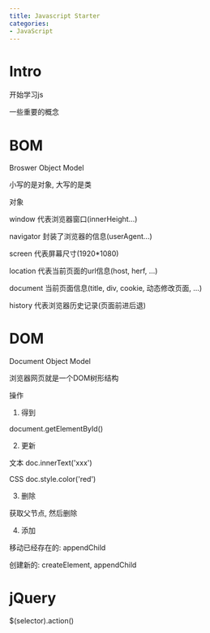 ```yaml
---
title: Javascript Starter
categories:
- JavaScript
---
```


# Intro

开始学习js

一些重要的概念

<!--more-->

# BOM

Broswer Object Model

小写的是对象, 大写的是类

对象

window 代表浏览器窗口(innerHeight...)

navigator 封装了浏览器的信息(userAgent...)

screen 代表屏幕尺寸(1920*1080)

location 代表当前页面的url信息(host, herf, ...)

document 当前页面信息(title, div, cookie, 动态修改页面, ...)

history 代表浏览器历史记录(页面前进后退)



# DOM

Document Object Model

浏览器网页就是一个DOM树形结构



操作

1. 得到

document.getElementById()

2. 更新

文本 doc.innerText('xxx')

CSS doc.style.color('red')

3. 删除

获取父节点, 然后删除

4. 添加

移动已经存在的: appendChild

创建新的: createElement, appendChild



# jQuery

$(selector).action()































